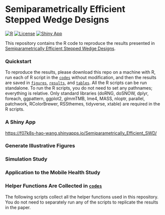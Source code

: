 # Semiparametrically Efficient Stepped Wedge Designs
[![R](https://img.shields.io/badge/R-%3E%3D%204.0.0-blue)](https://www.r-project.org/)
[![License](https://img.shields.io/badge/license-MIT-green)](LICENSE)
[![Shiny App](https://img.shields.io/badge/Shiny-Interactive%20App-blue)](https://f07k8s-hao-wang.shinyapps.io/Semiparametrically_Efficient_SWD/)

This repository contains the R code to reproduce the results presented in [Semiparametrically Efficient Stepped Wedge Designs](TBD).

### Quickstart

To reproduce the results, please download this repo on a machine with R, run each of R script in the [`codes`](codes) without modification, and then the results are saved in [`figures`](figures), [`results`](results), and [`tables`](tables). All the R scripts can be run standalone. To run the R scripts, you do not need to set any pathnames; everything is relative. Only standard libraries (doRNG, doSNOW, dplyr, foreach, ggpattern, ggplot2, glmmTMB, lme4, MASS, nloptr, parallel, patchwork, RColorBrewer, RSSthemes, tidyverse, xtable) are required in the R scripts.

### A Shiny App

https://f07k8s-hao-wang.shinyapps.io/Semiparametrically_Efficient_SWD/

### Generate Illustrative Figures

### Simulation Study
 
### Application to the Mobile Health Study

### Helper Functions Are Collected in [`codes`](codes) 

The following scripts collect all the helper functions used in this repository. You do not need to separately run any of the scripts to replicate the results in the paper. 

